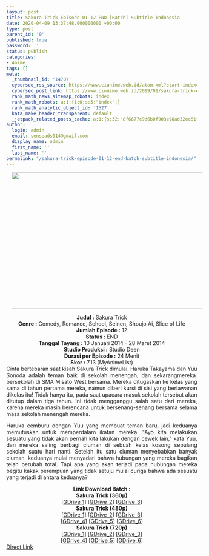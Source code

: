 ```yaml
---
layout: post
title: Sakura Trick Episode 01-12 END [Batch] Subtitle Indonesia
date: 2020-04-09 13:37:48.000000000 +00:00
type: post
parent_id: '0'
published: true
password: ''
status: publish
categories:
- Anime
tags: []
meta:
  _thumbnail_id: '14707'
  cyberseo_rss_source: https://www.ciunime.web.id/atom.xml?start-index=751&max-results=150
  cyberseo_post_link: https://www.ciunime.web.id/2019/01/sakura-trick-episode-01-12-end-batch.html
  rank_math_news_sitemap_robots: index
  rank_math_robots: a:1:{i:0;s:5:"index";}
  rank_math_analytic_object_id: '1527'
  kata_make_header_transparent: default
  _jetpack_related_posts_cache: a:1:{s:32:"8f6677c9d6b0f903e98ad32ec61f8deb";a:2:{s:7:"expires";i:1651819479;s:7:"payload";a:0:{}}}
author:
  login: admin
  email: senseads014@gmail.com
  display_name: admin
  first_name: ''
  last_name: ''
permalink: "/sakura-trick-episode-01-12-end-batch-subtitle-indonesia/"
---
```

<div class="separator" style="clear: both; text-align: center;"><a href="https://1.bp.blogspot.com/-sz0nqEzl-Fc/XD2OWUnwWhI/AAAAAAAAHXg/r_UNFh0isIgtdK8GnHNjTX0bYTO0I7zAACLcBGAs/s1600/Sakura%2BTrick.jpg" imageanchor="1" style="margin-left: 1em; margin-right: 1em;"><img border="0" data-original-height="720" data-original-width="1280" height="360" src="{{ site.baseurl }}/assets/2020/04/Sakura%2BTrick.jpg" width="640" /></a></div>
<p>
<div style="text-align: center;"><b>Judul :</b> Sakura Trick</div>
<div style="text-align: center;"><b><b>Genre :</b></b> Comedy, Romance, School, Seinen, Shoujo Ai, Slice of Life</div>
<div style="text-align: center;"><b>Jumlah Episode :</b> 12<br /><b>Status :&nbsp;</b>END<br /><b>Tanggal Tayang :</b> 10 Januari 2014 - 28 Maret 2014<br /><b>Studio Produksi :</b> <b></b>Studio Deen<br /><b>Durasi per Episode :</b>&nbsp;24 Menit</div>
<div style="text-align: center;"><b>Skor :</b> 7.13 (MyAnimeList)</div>
<div style="text-align: center;"></div>
<div style="text-align: justify;">Cinta bertebaran saat kisah Sakura Trick dimulai. Haruka Takayama dan Yuu Sonoda adalah teman baik di sekolah menengah, dan sekarangmereka&nbsp; bersekolah di SMA Misato West bersama. Mereka ditugaskan ke kelas yang sama di tahun pertama mereka, namun diberi kursi di sisi yang berlawanan dikelas itu! Tidak hanya itu, pada saat upacara masuk sekolah tersebut akan ditutup dalam tiga tahun. Ini tidak mengganggu salah satu dari mereka, karena mereka masih berencana untuk bersenang-senang bersama selama masa sekolah menengah mereka.</p>
<p>Haruka cemburu dengan Yuu yang membuat teman baru, jadi keduanya memutuskan untuk memperdalam ikatan mereka. "Ayo kita melakukan sesuatu yang tidak akan pernah kita lakukan dengan cewek lain," kata Yuu, dan mereka saling berbagi ciuman di sebuah kelas kosong sepulang sekolah suatu hari nanti. Setelah itu satu ciuman menyebabkan banyak ciuman, keduanya mulai menyadari bahwa hubungan yang mereka bagikan telah berubah total. Tapi apa yang akan terjadi pada hubungan mereka begitu kakak perempuan yang tidak setuju mulai curiga bahwa ada sesuatu yang terjadi di antara keduanya?</p></div>
<div style="text-align: justify;"></div>
<div style="text-align: justify;"></div>
<div style="text-align: center;"><b>Link Download Batch :</b></div>
<div style="text-align: center;">
<div style="text-align: center;"><b>Sakura Trick (360p)</b></div>
</div>
<div style="text-align: center;">[<a href="https://drive.google.com/uc?id=1PHNifXHfrQE6x3S-rxPVvZyli6TP4tAU" target="_blank" rel="noopener">GDrive_1</a>] [<a href="https://drive.google.com/uc?id=1qS8KSUymerW_hkoojdS4TN_Nk6AueUdp" target="_blank" rel="noopener">GDrive_2</a>] [<a href="https://drive.google.com/uc?id=1bO8mdTnvYyT_SJqZwfRr8cK22NNts5Y-" target="_blank" rel="noopener">GDrive_3</a>]</div>
<div style="text-align: center;"></div>
<div style="text-align: center;"><b>Sakura Trick (480p)</b><br />[<a href="https://drive.google.com/uc?id=1mfiWrwWtRI5rYMWckhKnyytek3-xHlk8" target="_blank" rel="noopener">GDrive_1</a>] [<a href="https://drive.google.com/uc?id=1pJOL1LllqjYPX_eIu5NH6TUnZIXOqs65" target="_blank" rel="noopener">GDrive_2</a>] [<a href="https://drive.google.com/uc?id=1u3x-U3ZvaZuu83lURdu6xHYvDN9wLdby" target="_blank" rel="noopener">GDrive_3</a>]<br />[<a href="https://drive.google.com/uc?id=1-t0hcw0PfO7IJAaDnCDRDdJAk8VxaHNV" target="_blank" rel="noopener">GDrive_4</a>] [<a href="https://drive.google.com/uc?id=1zhFuzlue8y41TvqnBy4imke0WzpqLwIg" target="_blank" rel="noopener">GDrive_5</a>] [<a href="https://drive.google.com/uc?id=1kXz6XUGWEcrTWBBwqQt_nExL8dTckIX5" target="_blank" rel="noopener">GDrive_6</a>]</div>
<div style="text-align: center;"><b>Sakura Trick (720p)</b><br />[<a href="https://drive.google.com/uc?id=1FperhCTBLBZZHtrqA5Wqsj_u--cDhiop" target="_blank" rel="noopener">GDrive_1</a>] [<a href="https://drive.google.com/uc?id=1CSQXnYFoMgYFeAygaxcHkrc91ah_Z5gs" target="_blank" rel="noopener">GDrive_2</a>] [<a href="https://drive.google.com/uc?id=1xvVqqnPYIvakfK79Kwtk6IvHEey6WkhV" target="_blank" rel="noopener">GDrive_3</a>]<br />[<a href="https://drive.google.com/uc?id=1Yj_2HOVxic4-GkkI84ZiuOhkGY9UGOAx" target="_blank" rel="noopener">GDrive_4</a>] [<a href="https://drive.google.com/uc?id=1mrCOcKlRUO_QWrMidvRy_9MrgG_AAZsz" target="_blank" rel="noopener">GDrive_5</a>] [<a href="https://drive.google.com/uc?id=1PKAr4tuSfmT3hcgytzyaichUEoNGHcbY" target="_blank" rel="noopener">GDrive_6</a>]</div>
<link rel="stylesheet" href="https://cdnjs.cloudflare.com/ajax/libs/font-awesome/4.7.0/css/font-awesome.min.css" />
<div class="divbtn"> <a href="https://handymansurrender.com/fihup8buzv?key=94550f7ce39444073321dde3b8782f97" class="btn"><i class="fa fa-download"></i> Direct Link</a> </div>
